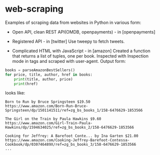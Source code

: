 # web-scraping

Examples of scraping data from websites in Python in various form: 

* Open API, clean REST API(OMDB, openpayments) - in [openpayments]

* Registered API - in [twitter]
Use tweepy to fetch tweets.

* Complicated HTML with JavaScript - in [amazon]
Created a function that returns a list of tuples, one per book. Inspected with Inspection mode in <span> tags and scraped with user-agent. Output form:
  
```python
books = parseAmazonBestSellers()
for price, title, author, href in books:
    print(title, author, price)
    print(href)
```

looks like:

```
Born to Run by Bruce Springsteen $19.50
https://www.amazon.com/Born-Run-Bruce-Springsteen/dp/1501141511/ref=zg_bs_books_1/158-6476629-1853566

The Girl on the Train by Paula Hawkins $9.60
https://www.amazon.com/Girl-Train-Paula-Hawkins/dp/1594634025/ref=zg_bs_books_2/158-6476629-1853566

Cooking for Jeffrey: A Barefoot Conte... by Ina Garten $21.00
https://www.amazon.com/Cooking-Jeffrey-Barefoot-Contessa-Cookbook/dp/030746489X/ref=zg_bs_books_3/158-6476629-1853566
...
```





